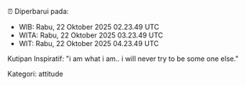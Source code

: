 ⏰ Diperbarui pada:
- WIB: Rabu, 22 Oktober 2025 02.23.49 UTC
- WITA: Rabu, 22 Oktober 2025 03.23.49 UTC
- WIT: Rabu, 22 Oktober 2025 04.23.49 UTC

Kutipan Inspiratif:
"i am what i am.. i will never try to be some one else."


Kategori: attitude

